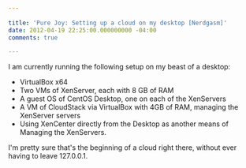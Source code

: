 ```yaml
---
 
title: 'Pure Joy: Setting up a cloud on my desktop [Nerdgasm]'
date: 2012-04-19 22:25:00.000000000 -04:00
comments: true

---
```

I am currently running the following setup on my beast of a desktop:

* VirtualBox x64
* Two VMs of XenServer, each with 8 GB of RAM
* A guest OS of CentOS Desktop, one on each of the XenServers
* A VM of CloudStack via VirtualBox with 4GB of RAM, managing the XenServer servers
* Using XenCenter directly from the Desktop as another means of Managing the XenServers.

I'm pretty sure that's the beginning of a cloud right there, without ever having to leave 127.0.0.1.
